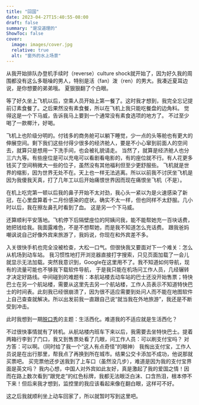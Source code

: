 ```yaml
---
title: "回国"
date: 2023-04-27T15:40:55-08:00
draft: false
summary: "是没道理的"
ShowToc: false
cover:
  image: images/cover.jpg
  relative: true
  alt: "窗外的水上场景"
---
```


从我开始排队办登机手续时（reverse）culture shock就开始了，因为好久我的周围都没有这么多聒噪的男人，特别是活（fan）泼（ren）的男大。我凑近夏耳边说，是你想要的弟弟哦。
夏狠狠翻了个白眼。

等了好久坐上飞机以后，空乘人员开始上第一餐了。这时我才想到，我完全忘记提前订素食餐了。之后果然没有素食餐，所以在飞机上我只能吃餐盘的边角料。
觉得这是一个下马威，告诉我马上要到一个通常没有素食选项的地方了。
不过至少喝了一款椰汁，好喝。

飞机上也阶级分明的。付钱多的商务舱可以躺下睡觉，少一点的头等舱也有更大的伸展空间。剩下我们这些付得少很多的经济舱人，要是不小心窜到前面人的空间去，就算只是想用一下洗手间，也会被礼貌请走。
当然了，就算是经济舱人也分三六九等。有些座位是可以充电可以看剧看电影的，有的座位就不行。有人花更多钱买了空间稍微大一些的位子，虽然没有其他福利但至少更舒服些。
飞机就是世界的缩影，因为世界无处不在。天上也一样无法逃离。所以以前我不讨厌坐飞机是因为我傻我天真，打了几年工以后开始痛恨世界因而现在痛恨坐飞机（不是）。

在机上吃完第一顿以后我的鼻子开始不太对劲，我心头一紧以为是火速感染了新冠，在心里盘算着十二月份感染的症状。确实不太一样，但也同样不太舒服。几小时以后，我在擦左鼻孔时看到了血。
这是另一个下马威。

还算顺利平安落地。飞机停下后隔壁座位的阿姨问我，能不能帮她充一百块话费，她把钱给我。我面露难色，不是不想帮她，而是我不知道怎么充话费。
跟我爸妈嘲讽说自己好像外宾来旅游了，我妈说，你现在和外宾差不多。

入关很快手机也完全没被检查，大松一口气。但很快我又要面对下一个难关：怎么从机场到动车站。
我习惯性地打开浏览器直接打字搜索，只见页面加载了一会儿就显示无法加载。突然我意识到，Google在这里用不了。我不知道如何导航，现有的流量可能也不够我下载软件导航，
于是我只能在机场问工作人员，几经辗转才决定好路线。中间碰到的难题有：本航站楼去动车站的巴士还没开始售票；特快巴士在另一个航站楼，需要从这里先去另一个航站楼，工作人员表示不知道特快巴士的时间表。此刻我已经很崩溃了，因为很不适应需要到处问人而不能在地图软件上自己查查就解决。所以出发前我一直跟自己说“就当我在外地旅游”，我还是不断受到冲击。

此时我想到一期[脱口秀](https://www.instagram.com/p/CrOzHOGvUG4)的主题：生活西化。难道我的不适应就是生活西化？

不过很快事情就有了转机。从航站楼内班车下来以后，我需要去坐特快巴士。提着两箱行李到了门口，我又到售票处看了几眼，问工作人员：可以刷支付宝吗？
对方答：可以啊。（同时给了我一个“这人有点奇怪”的眼神）
我掏出支付宝，工作人员说是在出行那里，帮我点了再换到所在城市。结果公交卡添加不成功，他说那就买票吧。
买完票他还步送我到了上车口（虽然没几步），难道是因为我的支付宝界面是英文吗？
我内心想，中国人对外宾如此友好，真是激起了我的爱国之情！因而在路上数次看到“跟党走”的红色标牌，我都无法眼泛白沫、口含热泪，根本停不下来！但后来我才想到，监控里的我应该看起来像在翻白眼，这样可不好。

这之后我就顺利坐上动车回家了，所以就暂时写到这里吧。
